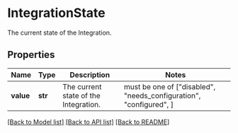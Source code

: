 # IntegrationState

The current state of the Integration.

## Properties
Name | Type | Description | Notes
------------ | ------------- | ------------- | -------------
**value** | **str** | The current state of the Integration. |  must be one of ["disabled", "needs_configuration", "configured", ]

[[Back to Model list]](../../README.md#documentation-for-models) [[Back to API list]](../../README.md#documentation-for-api-endpoints) [[Back to README]](../../README.md)


